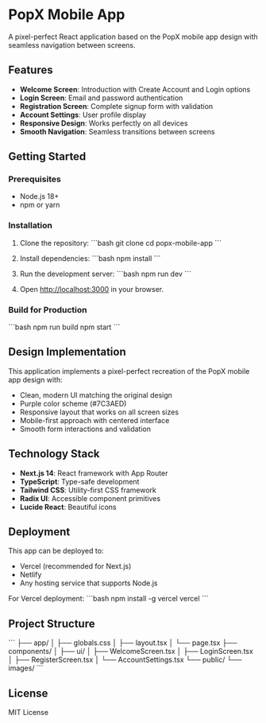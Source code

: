 # PopX Mobile App

A pixel-perfect React application based on the PopX mobile app design with seamless navigation between screens.

## Features

- **Welcome Screen**: Introduction with Create Account and Login options
- **Login Screen**: Email and password authentication
- **Registration Screen**: Complete signup form with validation
- **Account Settings**: User profile display
- **Responsive Design**: Works perfectly on all devices
- **Smooth Navigation**: Seamless transitions between screens

## Getting Started

### Prerequisites

- Node.js 18+ 
- npm or yarn

### Installation

1. Clone the repository:
\`\`\`bash
git clone <your-repo-url>
cd popx-mobile-app
\`\`\`

2. Install dependencies:
\`\`\`bash
npm install
\`\`\`

3. Run the development server:
\`\`\`bash
npm run dev
\`\`\`

4. Open [http://localhost:3000](http://localhost:3000) in your browser.

### Build for Production

\`\`\`bash
npm run build
npm start
\`\`\`

## Design Implementation

This application implements a pixel-perfect recreation of the PopX mobile app design with:

- Clean, modern UI matching the original design
- Purple color scheme (#7C3AED)
- Responsive layout that works on all screen sizes
- Mobile-first approach with centered interface
- Smooth form interactions and validation

## Technology Stack

- **Next.js 14**: React framework with App Router
- **TypeScript**: Type-safe development
- **Tailwind CSS**: Utility-first CSS framework
- **Radix UI**: Accessible component primitives
- **Lucide React**: Beautiful icons

## Deployment

This app can be deployed to:
- Vercel (recommended for Next.js)
- Netlify
- Any hosting service that supports Node.js

For Vercel deployment:
\`\`\`bash
npm install -g vercel
vercel
\`\`\`

## Project Structure

\`\`\`
├── app/
│   ├── globals.css
│   ├── layout.tsx
│   └── page.tsx
├── components/
│   ├── ui/
│   ├── WelcomeScreen.tsx
│   ├── LoginScreen.tsx
│   ├── RegisterScreen.tsx
│   └── AccountSettings.tsx
└── public/
    └── images/
\`\`\`

## License

MIT License
